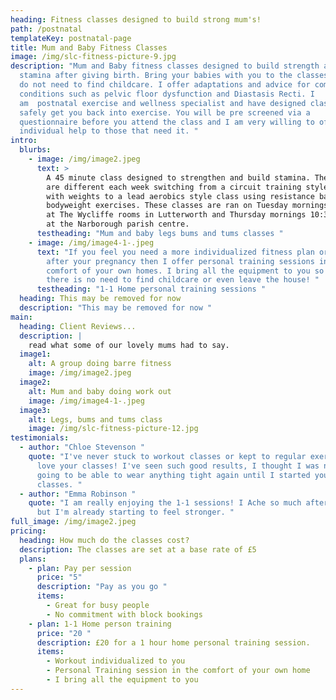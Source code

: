```yaml
---
heading: Fitness classes designed to build strong mum's!
path: /postnatal
templateKey: postnatal-page
title: Mum and Baby Fitness Classes
image: /img/slc-fitness-picture-9.jpg
description: "Mum and Baby fitness classes designed to build strength and
  stamina after giving birth. Bring your babies with you to the classes so you
  do not need to find childcare. I offer adaptations and advice for common
  conditions such as pelvic floor dysfunction and Diastasis Recti. I
  am  postnatal exercise and wellness specialist and have designed classes to
  safely get you back into exercise. You will be pre screened via a
  questionnaire before you attend the class and I am very willing to offer
  individual help to those that need it. "
intro:
  blurbs:
    - image: /img/image2.jpeg
      text: >
        A 45 minute class designed to strengthen and build stamina. The sessions
        are different each week switching from a circuit training style class
        with weights to a lead aerobics style class using resistance bands and
        bodyweight exercises. These classes are ran on Tuesday mornings 11-11:45
        at The Wycliffe rooms in Lutterworth and Thursday mornings 10:30-11:15
        at the Narborough parish centre. 
      testheading: "Mum and baby legs bums and tums classes "
    - image: /img/image4-1-.jpeg
      text: "If you feel you need a more individualized fitness plan or extra help
        after your pregnancy then I offer personal training sessions in the
        comfort of your own homes. I bring all the equipment to you so again
        there is no need to find childcare or even leave the house! "
      testheading: "1-1 Home personal training sessions "
  heading: This may be removed for now
  description: "This may be removed for now "
main:
  heading: Client Reviews...
  description: |
    read what some of our lovely mums had to say. 
  image1:
    alt: A group doing barre fitness
    image: /img/image2.jpeg
  image2:
    alt: Mum and baby doing work out
    image: /img/image4-1-.jpeg
  image3:
    alt: Legs, bums and tums class
    image: /img/slc-fitness-picture-12.jpg
testimonials:
  - author: "Chloe Stevenson "
    quote: "I've never stuck to workout classes or kept to regular exercise, but I
      love your classes! I've seen such good results, I thought I was never
      going to be able to wear anything tight again until I started your
      classes. "
  - author: "Emma Robinson "
    quote: "I am really enjoying the 1-1 sessions! I Ache so much after the sessions
      but I'm already starting to feel stronger. "
full_image: /img/image2.jpeg
pricing:
  heading: How much do the classes cost?
  description: The classes are set at a base rate of £5
  plans:
    - plan: Pay per session
      price: "5"
      description: "Pay as you go "
      items:
        - Great for busy people
        - No commitment with block bookings
    - plan: 1-1 Home person training
      price: "20 "
      description: £20 for a 1 hour home personal training session.
      items:
        - Workout individualized to you
        - Personal Training session in the comfort of your own home
        - I bring all the equipment to you
---
```

